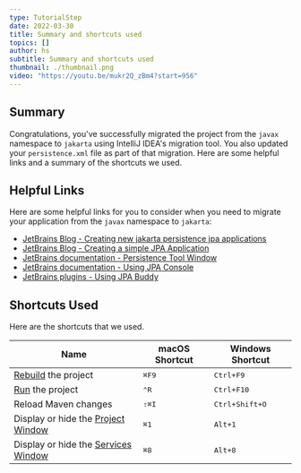 ```yaml
---
type: TutorialStep
date: 2022-03-30
title: Summary and shortcuts used
topics: []
author: hs
subtitle: Summary and shortcuts used
thumbnail: ./thumbnail.png
video: "https://youtu.be/mukr2Q_zBm4?start=956"
---
```


## Summary

Congratulations, you've successfully migrated the project from the `javax` namespace to `jakarta` using IntelliJ IDEA's migration tool. You also updated your `persistence.xml` file as part of that migration. Here are some helpful links and a summary of the shortcuts we used.

## Helpful Links

Here are some helpful links for you to consider when you need to migrate your application from the `javax` namespace to `jakarta`:

- [JetBrains Blog - Creating new jakarta persistence jpa applications](https://blog.jetbrains.com/idea/2021/02/creating-new-jakarta-persistence-jpa-applications/)
- [JetBrains Blog - Creating a simple JPA Application](https://blog.jetbrains.com/idea/2021/02/creating-a-simple-jpa-application/)
- [JetBrains documentation - Persistence Tool Window](https://www.jetbrains.com/help/idea/persistence-tool-window.html)
- [JetBrains documentation - Using JPA Console](https://www.jetbrains.com/help/idea/using-jpa-console.html)
- [JetBrains plugins - Using JPA Buddy](https://plugins.jetbrains.com/plugin/15075-jpa-buddy)

## Shortcuts Used

Here are the shortcuts that we used.

| Name                                                                                                 | macOS Shortcut | Windows Shortcut        |
| ---------------------------------------------------------------------------------------------------- | -------------- | ----------------------- |
| [Rebuild](https://www.jetbrains.com/help/idea/compiling-applications.html) the project               | <kbd>⌘F9</kbd> | <kbd>Ctrl+F9</kbd>      |
| [Run](https://www.jetbrains.com/help/idea/running-applications.html) the project                     | <kbd>⌃R</kbd>  | <kbd>Ctrl+F10</kbd>     |
| Reload Maven changes                                                                                 | <kbd>⇧⌘I</kbd> | <kbd>Ctrl+Shift+O</kbd> |
| Display or hide the [Project Window](https://www.jetbrains.com/help/idea/project-tool-window.html)   | <kbd>⌘1</kbd>  | <kbd>Alt+1</kbd>        |
| Display or hide the [Services Window](https://www.jetbrains.com/help/idea/services-tool-window.html) | <kbd>⌘8</kbd>  | <kbd>Alt+8</kbd>        |
